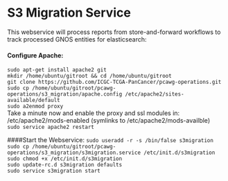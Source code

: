 # S3 Migration Service

This webservice will process reports from store-and-forward workflows to track processed GNOS entities for elasticsearch:

#### Configure Apache:
`sudo apt-get install apache2 git`<br>
`mkdir /home/ubuntu/gitroot && cd /home/ubuntu/gitroot`<br>
`git clone https://github.com/ICGC-TCGA-PanCancer/pcawg-operations.git`<br>
`sudo cp /home/ubuntu/gitroot/pcawg-operations/s3_migration/apache.config /etc/apache2/sites-available/default`<br>
`sudo a2enmod proxy`<br>
Take a minute now and enable the proxy and ssl modules in:<br>
/etc/apache2/mods-enabled (symlinks to /etc/apache2/mods-availble)<br>
`sudo service apache2 restart`<br>


####Start the Webservice:
`sudo useradd -r -s /bin/false s3migration`<br>
`sudo cp /home/ubuntu/gitroot/pcawg-operations/s3_migration/s3migration.service /etc/init.d/s3migration`<br>
`sudo chmod +x /etc/init.d/s3migration`<br>
`sudo update-rc.d s3migration defaults`<br>
`sudo service s3migration start`<br>
<br>
